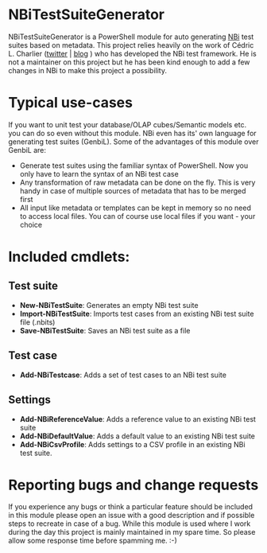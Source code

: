# NBiTestSuiteGenerator
NBiTestSuiteGenerator is a PowerShell module for auto generating [NBi](https://www.NBi.io) test suites based on metadata. This project relies heavily on the work of Cédric L. Charlier ([twitter](https://www.twitter.com/seddryck) | [blog](https://seddryck.wordpress.com) ) who has developed the NBi test framework. He is not a maintainer on this project but he has been kind enough to add a few changes in NBi to make this project a possibility. 

# Typical use-cases 
If you want to unit test your database/OLAP cubes/Semantic models etc. you can do so even without this module. NBi even has its' own language for generating test suites (GenbiL). Some of the advantages of this module over GenbiL are:
- Generate test suites using the familiar syntax of PowerShell. Now you only have to learn the syntax of an NBi test case
- Any transformation of raw metadata can be done on the fly. This is very handy in case of multiple sources of metadata that has to be merged first
- All input like metadata or templates can be kept in memory so no need to access local files. You can of course use local files if you want - your choice 

# Included cmdlets:
## Test suite
- **New-NBiTestSuite**: Generates an empty NBi test suite
- **Import-NBiTestSuite**: Imports test cases from an existing NBi test suite file (.nbits)
- **Save-NBiTestSuite**: Saves an NBi test suite as a file

## Test case
- **Add-NBiTestcase**: Adds a set of test cases to an NBi test suite

## Settings
- **Add-NBiReferenceValue**: Adds a reference value to an existing NBi test suite
- **Add-NBiDefaultValue**: Adds a default value to an existing NBi test suite
- **Add-NBiCsvProfile**: Adds settings to a CSV profile in an existing NBi test suite. 

# Reporting bugs and change requests
If you experience any bugs or think a particular feature should be included in this module please open an issue with a good description and if possible steps to recreate in case of a bug. While this module is used where I work during the day this project is mainly maintained in my spare time. So please allow some response time before spamming me. :-) 

